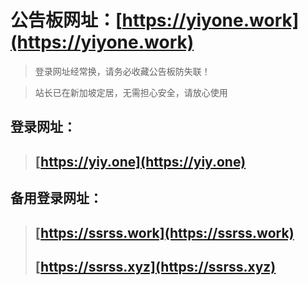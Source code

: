 # 公告板网址：**[https://yiyone.work](https://yiyone.work)**
> 登录网址经常换，请务必收藏公告板防失联！

> 站长已在新加坡定居，无需担心安全，请放心使用
## 登录网址：
> ## **[https://yiy.one](https://yiy.one)**
## 备用登录网址：
> ## **[https://ssrss.work](https://ssrss.work)**
> ## **[https://ssrss.xyz](https://ssrss.xyz)**
